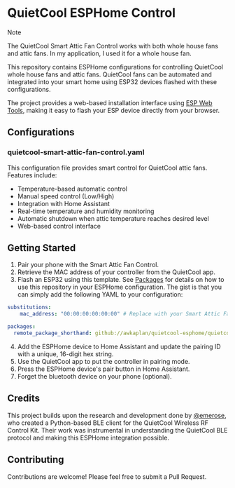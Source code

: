 # QuietCool ESPHome Control

> [!NOTE]
> The QuietCool Smart Attic Fan Control works with both whole house fans and attic fans.  In my application, I used it for a whole house fan.

This repository contains ESPHome configurations for controlling QuietCool whole house fans and attic fans. QuietCool fans can be automated and integrated into your smart home using ESP32 devices flashed with these configurations.

The project provides a web-based installation interface using [ESP Web Tools](https://esphome.github.io/esp-web-tools/), making it easy to flash your ESP device directly from your browser.

## Configurations

### quietcool-smart-attic-fan-control.yaml

This configuration file provides smart control for QuietCool attic fans. Features include:

- Temperature-based automatic control
- Manual speed control (Low/High)
- Integration with Home Assistant
- Real-time temperature and humidity monitoring
- Automatic shutdown when attic temperature reaches desired level
- Web-based control interface

## Getting Started

1.  Pair your phone with the Smart Attic Fan Control.
2.  Retrieve the MAC address of your controller from the QuietCool app.
3.  Flash an ESP32 using this template.  See [Packages](https://next.esphome.io/components/packages) for details on how to use this repository in your ESPHome configuration.  The gist is that you can simply add the following YAML to your configuration:

``` yaml
substitutions:
    mac_address: "00:00:00:00:00:00" # Replace with your Smart Attic Fan Control's MAC address

packages:
  remote_package_shorthand: github://awkaplan/quietcool-esphome/quietcool-smart-attic-fan-control.yaml@main
```

4.  Add the ESPHome device to Home Assistant and update the pairing ID with a unique, 16-digit hex string.
5.  Use the QuietCool app to put the controller in pairing mode.
6.  Press the ESPHome device's pair button in Home Assistant.
7.  Forget the bluetooth device on your phone (optional).

## Credits

This project builds upon the research and development done by [@emerose](https://github.com/emerose/quietcool), who created a Python-based BLE client for the QuietCool Wireless RF Control Kit. Their work was instrumental in understanding the QuietCool BLE protocol and making this ESPHome integration possible.

## Contributing

Contributions are welcome! Please feel free to submit a Pull Request.
